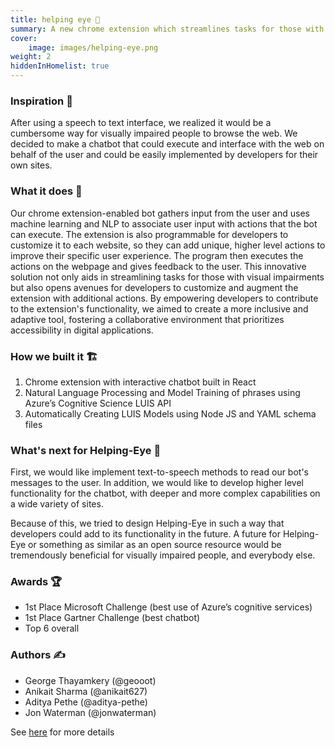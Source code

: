 ```yaml
---
title: helping eye 👀
summary: A new chrome extension which streamlines tasks for those with visual impairments. The bot gathers input from the user and uses machine learning and NLP to associate user input with actions that the bot can execute.
cover:
    image: images/helping-eye.png
weight: 2
hiddenInHomelist: true
---
```


### Inspiration 🌻
After using a speech to text interface, we realized it would be a cumbersome way for visually impaired people to browse the web. We decided to make a chatbot that could execute and interface with the web on behalf of the user and could be easily implemented by developers for their own sites.

### What it does 🔎
Our chrome extension-enabled bot gathers input from the user and uses machine learning and NLP to associate user input with actions that the bot can execute. The extension is also programmable for developers to customize it to each website, so they can add unique, higher level actions to improve their specific user experience. The program then executes the actions on the webpage and gives feedback to the user. This innovative solution not only aids in streamlining tasks for those with visual impairments but also opens avenues for developers to customize and augment the extension with additional actions. By empowering developers to contribute to the extension's functionality, we aimed to create a more inclusive and adaptive tool, fostering a collaborative environment that prioritizes accessibility in digital applications.


### How we built it 🏗
1. Chrome extension with interactive chatbot built in React
2. Natural Language Processing and Model Training of phrases using Azure’s Cognitive Science LUIS API
3. Automatically Creating LUIS Models using Node JS and YAML schema files

### What's next for Helping-Eye 🤔
First, we would like implement text-to-speech methods to read our bot's messages to the user. In addition, we would like to develop higher level functionality for the chatbot, with deeper and more complex capabilities on a wide variety of sites. 

Because of this, we tried to design Helping-Eye in such a way that developers could add to its functionality in the future. A future for Helping-Eye or something as similar as an open source resource would be tremendously beneficial for visually impaired people, and everybody else.

### Awards 🏆
- 1st Place Microsoft Challenge (best use of Azure’s cognitive services)
- 1st Place Gartner Challenge (best chatbot)
- Top 6 overall

### Authors ✍
- George Thayamkery (@geooot)
- Anikait Sharma (@anikait627)
- Aditya Pethe (@aditya-pethe)
- Jon Waterman (@jonwaterman)


See [here](https://github.com/anikait627/helping-eye) for more details